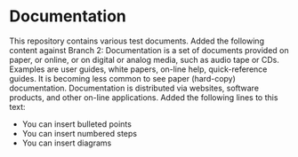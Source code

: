 # Documentation
This repository contains various test documents.
Added the following content against Branch 2:
Documentation is a set of documents provided on paper, or online, or on digital or analog media, such as audio tape or CDs. 
Examples are user guides, white papers, on-line help, quick-reference guides. It is becoming less common to see paper (hard-copy) documentation. Documentation is distributed via websites, software products, and other on-line applications.
Added the following lines to this text:
- You can insert bulleted points
- You can insert numbered steps
- You can insert diagrams

